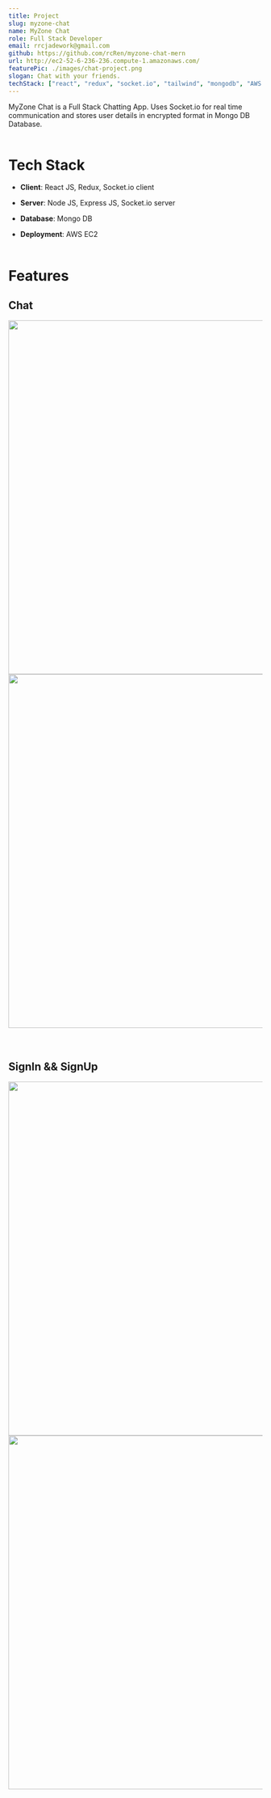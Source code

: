 ```yaml
---
title: Project
slug: myzone-chat
name: MyZone Chat
role: Full Stack Developer
email: rrcjadework@gmail.com
github: https://github.com/rcRen/myzone-chat-mern
url: http://ec2-52-6-236-236.compute-1.amazonaws.com/
featurePic: ./images/chat-project.png
slogan: Chat with your friends.
techStack: ["react", "redux", "socket.io", "tailwind", "mongodb", "AWS EC2"]
---
```


MyZone Chat is a Full Stack Chatting App. Uses Socket.io for real time communication and stores user details in encrypted format in Mongo DB Database.
<br>
<br>

# Tech Stack

- **Client**: React JS, Redux, Socket.io client

- **Server**: Node JS, Express JS, Socket.io server

- **Database**: Mongo DB

- **Deployment**: AWS EC2
  <br><br>

# Features

## Chat

<img src= "${__PATH_PREFIX__}/images/chat-1.png" width="700">
<br>
<img src="${__PATH_PREFIX__}/images/chat-2.png" width="700">
<br><br><br>

## SignIn && SignUp

<img src="${__PATH_PREFIX__}/images/chat-login.png" width="700">
<br>
<img src="${__PATH_PREFIX__}/images/chat-register.png" width="700">
